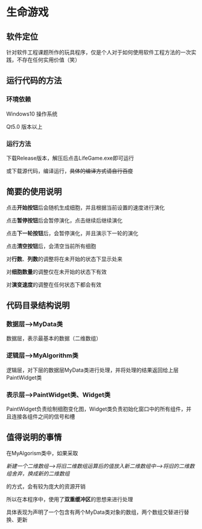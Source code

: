 # 生命游戏

## 软件定位

针对软件工程课题所作的玩具程序，仅是个人对于如何使用软件工程方法的一次实践，不存在任何实用价值（笑）

## 运行代码的方法

### 环境依赖

Windows10 操作系统

Qt5.0 版本以上

### 运行方法

下载Release版本，解压后点击LifeGame.exe即可运行

或下载源代码，编译运行，~~具体的编译方式请自行百度~~

## 简要的使用说明

点击**开始按钮**后会随机生成细胞，并且根据当前设置的速度进行演化

点击**暂停按钮**后会暂停演化，点击继续后继续演化

点击**下一轮按钮**后，会暂停演化，并且演示下一轮的演化

点击**清空按钮**后，会清空当前所有细胞



对**行数**、**列数**的调整将在未开始的状态下显示处来

对**细胞数量**的调整仅在未开始的状态下有效

对**演变速度**的调整在任何状态下都会有效

## 代码目录结构说明

### 数据层-->MyData类

数据层，表示最基本的数据（二维数组）

### 逻辑层-->MyAlgorithm类

逻辑层，对下层的数据层MyData类进行处理，并将处理的结果返回给上层PaintWidget类

### 表示层-->PaintWidget类、Widget类

PaintWidget负责绘制细胞变化图，Widget类负责初始化窗口中的所有组件，并且连接各组件之间的信号和槽

## 值得说明的事情

在MyAlgorism类中，如果采取

_新建一个二维数组-->将旧二维数组运算后的值放入新二维数组中-->将旧的二维数组舍弃，换成新的二维数组_

的方式，会有较为庞大的资源开销

所以在本程序中，使用了**双重缓冲区**的思想来进行处理

具体表现为声明了一个包含有两个MyData类对象的数组，两个数组交替进行替换、更新
